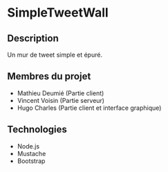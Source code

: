 SimpleTweetWall
===============

Description 
--------------
Un mur de tweet simple et épuré.

Membres du projet
--------------
- Mathieu Deumié (Partie client)
- Vincent Voisin (Partie serveur)
- Hugo Charles (Partie client et interface graphique)

Technologies
--------------
- Node.js
- Mustache
- Bootstrap

